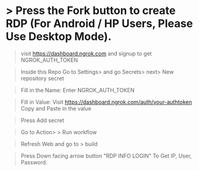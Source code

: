 # > Press the Fork button to create RDP (For Android / HP Users, Please Use Desktop Mode).

> visit https://dashboard.ngrok.com and signup to get NGROK_AUTH_TOKEN

> Inside this Repo Go to Settings> and go Secrets> next> New repository secret

> Fill in the Name: Enter NGROK_AUTH_TOKEN

> Fill in Value: Visit https://dashboard.ngrok.com/auth/your-authtoken Copy and Paste in the value

> Press Add secret 

> Go to Action> > Run workflow

> Refresh Web and go to > build

> Press Down facing arrow button "RDP INFO LOGIN" To Get IP, User, Password.
